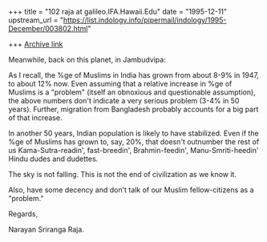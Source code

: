 +++
title = "102 raja at galileo.IFA.Hawaii.Edu"
date = "1995-12-11"
upstream_url = "https://list.indology.info/pipermail/indology/1995-December/003802.html"

+++
[Archive link](https://list.indology.info/pipermail/indology/1995-December/003802.html)


Meanwhile, back on this planet, in Jambudvipa:

As I recall, the %ge of Muslims in India has
grown from about 8-9% in 1947, to about 12% now.
Even assuming that a relative increase in %ge
of Muslims is a "problem" (itself an obnoxious
and questionable assumption), the above numbers
don't indicate a very serious problem (3-4% in
50 years).  Further, migration from Bangladesh
probably accounts for a big part of that increase.

In another 50 years, Indian population is likely
to have stabilized.  Even if the %ge of Muslims
has grown to, say, 20%, that doesn't outnumber
the rest of us Kama-Sutra-readin', fast-breedin',
Brahmin-feedin', Manu-Smriti-heedin' Hindu dudes 
and dudettes.  

The sky is not falling.  This is not the end of 
civilization as we know it.

Also, have some decency and don't talk of our
Muslim fellow-citizens as a "problem."

Regards,


Narayan Sriranga Raja.






